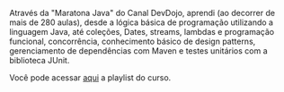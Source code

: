 Através da "Maratona Java" do Canal DevDojo, aprendi (ao decorrer de mais de 280 aulas), desde a lógica básica de programação utilizando a linguagem Java, até coleções, Dates, streams, lambdas e programação funcional, concorrência, conhecimento básico de design patterns, gerenciamento de dependências com Maven e testes unitários com a biblioteca JUnit.

Você pode acessar <a href="https://www.youtube.com/watch?v=VKjFuX91G5Q&list=PL62G310vn6nFIsOCC0H-C2infYgwm8SWW" target="_blank">aqui</a> a playlist do curso.
